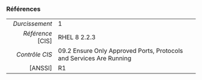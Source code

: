 ### Références

|                 |    |
|----------------:|:---|
|   *Durcissement*| 1 |
|*Référence* [CIS]| RHEL 8 2.2.3 |
|   *Contrôle CIS*| 09.2 Ensure Only Approved Ports, Protocols and Services Are Running |
|          [ANSSI]| R1 |
